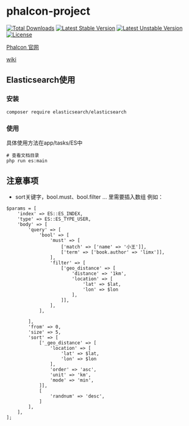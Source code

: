 # phalcon-project
[![Total Downloads](https://poser.pugx.org/limingxinleo/phalcon-project/downloads)](https://packagist.org/packages/limingxinleo/phalcon-project)
[![Latest Stable Version](https://poser.pugx.org/limingxinleo/phalcon-project/v/stable)](https://packagist.org/packages/limingxinleo/phalcon-project)
[![Latest Unstable Version](https://poser.pugx.org/limingxinleo/phalcon-project/v/unstable)](https://packagist.org/packages/limingxinleo/phalcon-project)
[![License](https://poser.pugx.org/limingxinleo/phalcon-project/license)](https://packagist.org/packages/limingxinleo/phalcon-project)


[Phalcon 官网](https://docs.phalconphp.com/zh/latest/index.html)

[wiki](https://github.com/limingxinleo/simple-subcontrollers.phalcon/wiki)

## Elasticsearch使用

### 安装
~~~
composer require elasticsearch/elasticsearch
~~~

### 使用
具体使用方法在app/tasks/ES中
~~~
# 查看文档目录
php run es:main
~~~

## 注意事项
* sort关键字，bool.must、bool.filter ... 里需要插入数组 例如：
~~~
$params = [
    'index' => ES::ES_INDEX,
    'type' => ES::ES_TYPE_USER,
    'body' => [
        'query' => [
            'bool' => [
                'must' => [
                    ['match' => ['name' => '小王']],
                    ['term' => ['book.author' => 'limx']],
                ],
                'filter' => [
                    ['geo_distance' => [
                        'distance' => '1km',
                        'location' => [
                            'lat' => $lat,
                            'lon' => $lon
                        ],
                    ]],
                ],
            ],

        ],
        'from' => 0,
        'size' => 5,
        'sort' => [
            ['_geo_distance' => [
                'location' => [
                    'lat' => $lat,
                    'lon' => $lon
                ],
                'order' => 'asc',
                'unit' => 'km',
                'mode' => 'min',
            ]],
            [
                'randnum' => 'desc',
            ]
        ],
    ],
];
~~~

